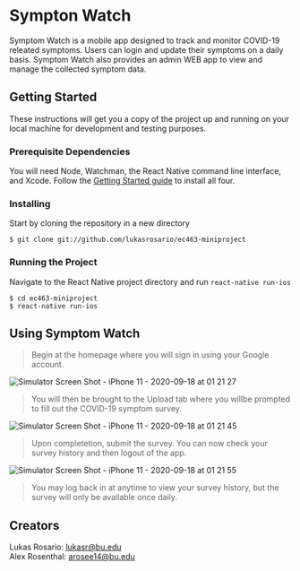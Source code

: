 # Sympton Watch

Symptom Watch is a mobile app designed to track and monitor COVID-19 releated symptoms. Users can login and update their symptoms on a daily basis. Symptom Watch also provides an admin WEB app to view and manage the collected symptom data.

## Getting Started

These instructions will get you a copy of the project up and running on your local machine for development and testing purposes.

### Prerequisite Dependencies

You will need Node, Watchman, the React Native command line interface, and Xcode. Follow the [Getting Started guide](https://reactnative.dev/docs/0.8/getting-started) to install all four.

### Installing

Start by cloning the repository in a new directory

    $ git clone git://github.com/lukasrosario/ec463-miniproject
    
### Running the Project

Navigate to the React Native project directory and run `react-native run-ios`  

    $ cd ec463-miniproject
    $ react-native run-ios
    
## Using Symptom Watch

>Begin at the homepage where you will sign in using your Google account.

![Simulator Screen Shot - iPhone 11 - 2020-09-18 at 01 21 27](https://user-images.githubusercontent.com/70490011/93559668-4c3c3180-f94e-11ea-996d-3f8f97d46448.png)


>You will then be brought to the Upload tab where you willbe prompted to fill out the COVID-19 symptom survey.


![Simulator Screen Shot - iPhone 11 - 2020-09-18 at 01 21 45](https://user-images.githubusercontent.com/70490011/93559760-83aade00-f94e-11ea-8f27-60a78ef2f470.png)


>Upon completetion, submit the survey. You can now check your survey history and then logout of the app.



![Simulator Screen Shot - iPhone 11 - 2020-09-18 at 01 21 55](https://user-images.githubusercontent.com/70490011/93559854-b0f78c00-f94e-11ea-8ab0-2ec2e4f7ae88.png)



>You may log back in at anytime to view your survey history, but the survey will only be available once daily.

## Creators

Lukas Rosario: lukasr@bu.edu  
Alex Rosenthal: arosee14@bu.edu
